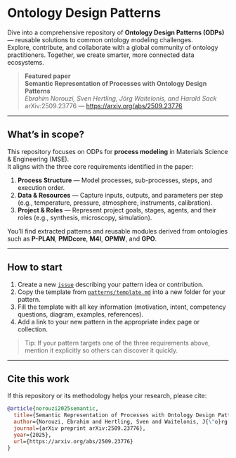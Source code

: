 # Ontology Design Patterns

Dive into a comprehensive repository of **Ontology Design Patterns (ODPs)** — reusable solutions to common ontology modeling challenges.  
Explore, contribute, and collaborate with a global community of ontology practitioners. Together, we create smarter, more connected data ecosystems.

> **Featured paper**  
> **Semantic Representation of Processes with Ontology Design Patterns**  
> *Ebrahim Norouzi, Sven Hertling, Jörg Waitelonis, and Harald Sack*  
> arXiv:2509.23776 — <https://arxiv.org/abs/2509.23776>

---

## What’s in scope?

This repository focuses on ODPs for **process modeling** in Materials Science & Engineering (MSE).  
It aligns with the three core requirements identified in the paper:

1. **Process Structure** — Model processes, sub-processes, steps, and execution order.  
2. **Data & Resources** — Capture inputs, outputs, and parameters per step (e.g., temperature, pressure, atmosphere, instruments, calibration).  
3. **Project & Roles** — Represent project goals, stages, agents, and their roles (e.g., synthesis, microscopy, simulation).

You’ll find extracted patterns and reusable modules derived from ontologies such as **P-PLAN**, **PMDcore**, **M4I**, **OPMW**, and **GPO**.

---

## How to start

1. Create a new [`issue`](https://github.com/ISE-FIZKarlsruhe/odps4mse/issues) describing your pattern idea or contribution.  
2. Copy the template from [`patterns/template.md`](https://github.com/ISE-FIZKarlsruhe/odps4mse/patterns/template.md) into a new folder for your pattern.  
3. Fill the template with all key information (motivation, intent, competency questions, diagram, examples, references).  
4. Add a link to your new pattern in the appropriate index page or collection.

> Tip: If your pattern targets one of the three requirements above, mention it explicitly so others can discover it quickly.

---

## Cite this work

If this repository or its methodology helps your research, please cite:

```bibtex
@article{norouzi2025semantic,
  title={Semantic Representation of Processes with Ontology Design Patterns},
  author={Norouzi, Ebrahim and Hertling, Sven and Waitelonis, J{\"o}rg and Sack, Harald},
  journal={arXiv preprint arXiv:2509.23776},
  year={2025},
  url={https://arxiv.org/abs/2509.23776}
}
